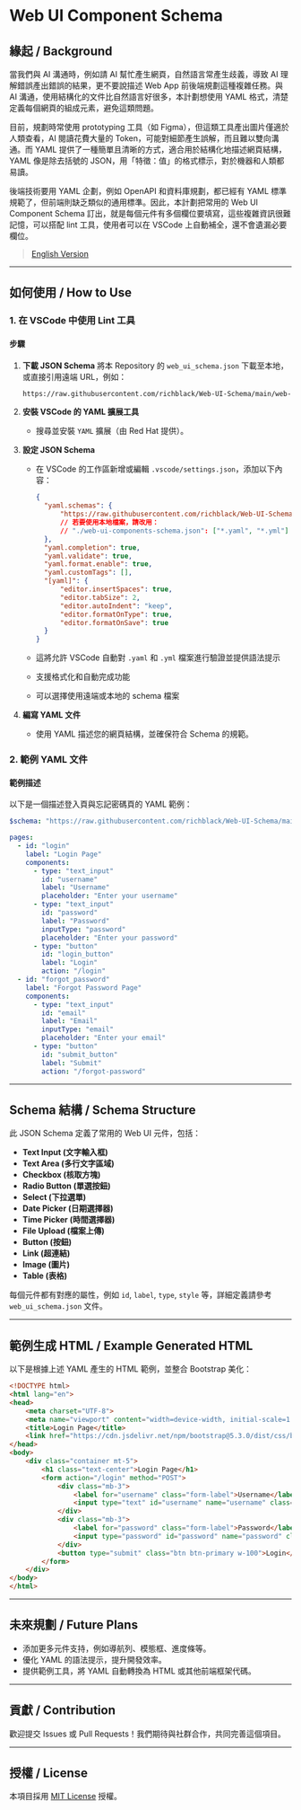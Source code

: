 # Web UI Component Schema

## 緣起 / Background

當我們與 AI 溝通時，例如請 AI 幫忙產生網頁，自然語言常產生歧義，導致 AI 理解錯誤產出錯誤的結果，更不要說描述 Web App 前後端規劃這種複雜任務。與 AI 溝通，使用結構化的文件比自然語言好很多，本計劃想使用 YAML 格式，清楚定義每個網頁的組成元素，避免這類問題。

目前，規劃時常使用 prototyping 工具（如 Figma），但這類工具產出圖片僅適於人類查看，AI 閱讀花費大量的 Token，可能對細節產生誤解，而且難以雙向溝通。而 YAML 提供了一種簡單且清晰的方式，適合用於結構化地描述網頁結構，YAML 像是除去括號的 JSON，用「特徵：值」的格式標示，對於機器和人類都易讀。

後端技術要用 YAML 企劃，例如 OpenAPI 和資料庫規劃，都已經有 YAML 標準規範了，但前端則缺乏類似的通用標準。因此，本計劃把常用的 Web UI Component Schema 訂出，就是每個元件有多個欄位要填寫，這些複雜資訊很難記憶，可以搭配 lint 工具，使用者可以在 VSCode 上自動補全，還不會遺漏必要欄位。

> [English Version](./README_english.md)

---

## 如何使用 / How to Use

### 1. 在 VSCode 中使用 Lint 工具

#### 步驟

1. **下載 JSON Schema**
   將本 Repository 的 `web_ui_schema.json` 下載至本地，或直接引用遠端 URL，例如：

   ```Bash
   https://raw.githubusercontent.com/richblack/Web-UI-Schema/main/web-ui-components-schema.json
   ```

2. **安裝 VSCode 的 YAML 擴展工具**
   - 搜尋並安裝 `YAML` 擴展（由 Red Hat 提供）。

3. **設定 JSON Schema**
   - 在 VSCode 的工作區新增或編輯 `.vscode/settings.json`，添加以下內容：

     ```json
     {
       "yaml.schemas": {
           "https://raw.githubusercontent.com/richblack/Web-UI-Schema/main/web-ui-components-schema.json": ["*.yaml", "*.yml"]
           // 若要使用本地檔案，請改用：
           // "./web-ui-components-schema.json": ["*.yaml", "*.yml"]
       },
       "yaml.completion": true,
       "yaml.validate": true,
       "yaml.format.enable": true,
       "yaml.customTags": [],
       "[yaml]": {
           "editor.insertSpaces": true,
           "editor.tabSize": 2,
           "editor.autoIndent": "keep",
           "editor.formatOnType": true,
           "editor.formatOnSave": true
       }
     }
     ```

   - 這將允許 VSCode 自動對 `.yaml` 和 `.yml` 檔案進行驗證並提供語法提示
   - 支援格式化和自動完成功能
   - 可以選擇使用遠端或本地的 schema 檔案

4. **編寫 YAML 文件**
   - 使用 YAML 描述您的網頁結構，並確保符合 Schema 的規範。

### 2. 範例 YAML 文件

#### 範例描述

以下是一個描述登入頁與忘記密碼頁的 YAML 範例：

```yaml
$schema: "https://raw.githubusercontent.com/richblack/Web-UI-Schema/main/web-ui-components-schema.json"

pages:
  - id: "login"
    label: "Login Page"
    components:
      - type: "text_input"
        id: "username"
        label: "Username"
        placeholder: "Enter your username"
      - type: "text_input"
        id: "password"
        label: "Password"
        inputType: "password"
        placeholder: "Enter your password"
      - type: "button"
        id: "login_button"
        label: "Login"
        action: "/login"
  - id: "forgot_password"
    label: "Forgot Password Page"
    components:
      - type: "text_input"
        id: "email"
        label: "Email"
        inputType: "email"
        placeholder: "Enter your email"
      - type: "button"
        id: "submit_button"
        label: "Submit"
        action: "/forgot-password"
```

---

## Schema 結構 / Schema Structure

此 JSON Schema 定義了常用的 Web UI 元件，包括：

- **Text Input (文字輸入框)**
- **Text Area (多行文字區域)**
- **Checkbox (核取方塊)**
- **Radio Button (單選按鈕)**
- **Select (下拉選單)**
- **Date Picker (日期選擇器)**
- **Time Picker (時間選擇器)**
- **File Upload (檔案上傳)**
- **Button (按鈕)**
- **Link (超連結)**
- **Image (圖片)**
- **Table (表格)**

每個元件都有對應的屬性，例如 `id`, `label`, `type`, `style` 等，詳細定義請參考 `web_ui_schema.json` 文件。

---

## 範例生成 HTML / Example Generated HTML

以下是根據上述 YAML 產生的 HTML 範例，並整合 Bootstrap 美化：

```html
<!DOCTYPE html>
<html lang="en">
<head>
    <meta charset="UTF-8">
    <meta name="viewport" content="width=device-width, initial-scale=1.0">
    <title>Login Page</title>
    <link href="https://cdn.jsdelivr.net/npm/bootstrap@5.3.0/dist/css/bootstrap.min.css" rel="stylesheet">
</head>
<body>
    <div class="container mt-5">
        <h1 class="text-center">Login Page</h1>
        <form action="/login" method="POST">
            <div class="mb-3">
                <label for="username" class="form-label">Username</label>
                <input type="text" id="username" name="username" class="form-control" placeholder="Enter your username" required>
            </div>
            <div class="mb-3">
                <label for="password" class="form-label">Password</label>
                <input type="password" id="password" name="password" class="form-control" placeholder="Enter your password" required>
            </div>
            <button type="submit" class="btn btn-primary w-100">Login</button>
        </form>
    </div>
</body>
</html>
```

---

## 未來規劃 / Future Plans

- 添加更多元件支持，例如導航列、模態框、進度條等。
- 優化 YAML 的語法提示，提升開發效率。
- 提供範例工具，將 YAML 自動轉換為 HTML 或其他前端框架代碼。

---

## 貢獻 / Contribution

歡迎提交 Issues 或 Pull Requests！我們期待與社群合作，共同完善這個項目。

---

## 授權 / License

本項目採用 [MIT License](LICENSE) 授權。
